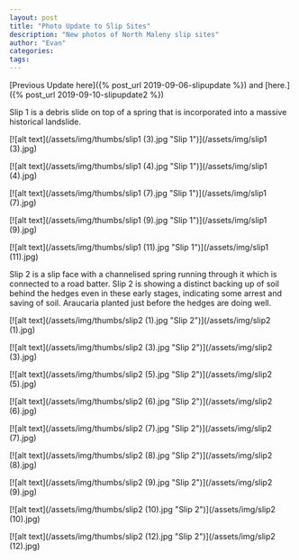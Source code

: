 ```yaml
---
layout: post
title: "Photo Update to Slip Sites"
description: "New photos of North Maleny slip sites"
author: "Evan"
categories: 
tags: 
---
```

[Previous Update here]({% post_url 2019-09-06-slipupdate %}) and [here.]({% post_url 2019-09-10-slipupdate2 %})

Slip 1 is a debris slide on top of a spring that is incorporated into a massive historical landslide.

[![alt text](/assets/img/thumbs/slip1 (3).jpg "Slip 1")](/assets/img/slip1 (3).jpg)

[![alt text](/assets/img/thumbs/slip1 (4).jpg "Slip 1")](/assets/img/slip1 (4).jpg)

[![alt text](/assets/img/thumbs/slip1 (7).jpg "Slip 1")](/assets/img/slip1 (7).jpg)

[![alt text](/assets/img/thumbs/slip1 (9).jpg "Slip 1")](/assets/img/slip1 (9).jpg)

[![alt text](/assets/img/thumbs/slip1 (11).jpg "Slip 1")](/assets/img/slip1 (11).jpg)

Slip 2 is a slip face with a channelised spring running through it which is connected to a road batter. Slip 2 is showing a distinct backing up of soil behind the hedges even in these early stages, indicating some arrest and saving of soil. Araucaria planted just before the hedges are doing well.

[![alt text](/assets/img/thumbs/slip2 (1).jpg "Slip 2")](/assets/img/slip2 (1).jpg)

[![alt text](/assets/img/thumbs/slip2 (3).jpg "Slip 2")](/assets/img/slip2 (3).jpg)

[![alt text](/assets/img/thumbs/slip2 (5).jpg "Slip 2")](/assets/img/slip2 (5).jpg)

[![alt text](/assets/img/thumbs/slip2 (6).jpg "Slip 2")](/assets/img/slip2 (6).jpg)

[![alt text](/assets/img/thumbs/slip2 (7).jpg "Slip 2")](/assets/img/slip2 (7).jpg)

[![alt text](/assets/img/thumbs/slip2 (8).jpg "Slip 2")](/assets/img/slip2 (8).jpg)

[![alt text](/assets/img/thumbs/slip2 (9).jpg "Slip 2")](/assets/img/slip2 (9).jpg)

[![alt text](/assets/img/thumbs/slip2 (10).jpg "Slip 2")](/assets/img/slip2 (10).jpg)

[![alt text](/assets/img/thumbs/slip2 (12).jpg "Slip 2")](/assets/img/slip2 (12).jpg)